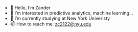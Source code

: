 - 👋 Hello, I’m Zander
- 👀 I’m interested in predictive analytics, machine learning...
- 🌱 I’m currently studying at New York Univeristy
- 📫 How to reach me: zc2122@nyu.edu

<!---
Hello world...
--->
